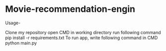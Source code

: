 # Movie-recommendation-engin
Usage-


Clone my repository
open CMD in working directory
run following command
pip install -r requirements.txt
To run app, write following command in CMD
python main.py
